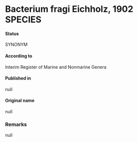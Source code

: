 Bacterium fragi Eichholz, 1902 SPECIES
=======

#### Status
SYNONYM

#### According to
Interim Register of Marine and Nonmarine Genera

#### Published in
null

#### Original name
null

### Remarks
null